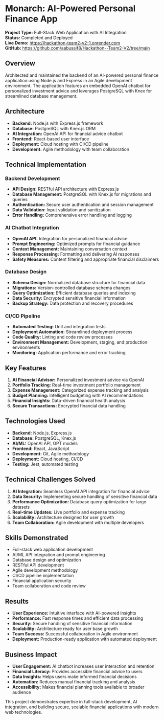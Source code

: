 # Monarch: AI-Powered Personal Finance App

**Project Type:** Full-Stack Web Application with AI Integration  
**Status:** Completed and Deployed  
**Live Demo:** https://hackathon-team2-v2-1.onrender.com  
**GitHub:** https://github.com/aabusaif8/Hackathon--Team2-V2/tree/main

## Overview
Architected and maintained the backend of an AI-powered personal finance application using Node.js and Express in an Agile development environment. The application features an embedded OpenAI chatbot for personalized investment advice and leverages PostgreSQL with Knex for streamlined database management.

## Architecture
- **Backend:** Node.js with Express.js framework
- **Database:** PostgreSQL with Knex.js ORM
- **AI Integration:** OpenAI API for financial advice chatbot
- **Frontend:** React-based user interface
- **Deployment:** Cloud hosting with CI/CD pipeline
- **Development:** Agile methodology with team collaboration

## Technical Implementation

### Backend Development
- **API Design:** RESTful API architecture with Express.js
- **Database Management:** PostgreSQL with Knex.js for migrations and queries
- **Authentication:** Secure user authentication and session management
- **Data Validation:** Input validation and sanitization
- **Error Handling:** Comprehensive error handling and logging

### AI Chatbot Integration
- **OpenAI API:** Integration for personalized financial advice
- **Prompt Engineering:** Optimized prompts for financial guidance
- **Context Management:** Maintaining conversation context
- **Response Processing:** Formatting and delivering AI responses
- **Safety Measures:** Content filtering and appropriate financial disclaimers

### Database Design
- **Schema Design:** Normalized database structure for financial data
- **Migrations:** Version-controlled database schema changes
- **Query Optimization:** Efficient database queries and indexing
- **Data Security:** Encrypted sensitive financial information
- **Backup Strategy:** Data protection and recovery procedures

### CI/CD Pipeline
- **Automated Testing:** Unit and integration tests
- **Deployment Automation:** Streamlined deployment process
- **Code Quality:** Linting and code review processes
- **Environment Management:** Development, staging, and production environments
- **Monitoring:** Application performance and error tracking

## Key Features
1. **AI Financial Advisor:** Personalized investment advice via OpenAI
2. **Portfolio Tracking:** Real-time investment portfolio management
3. **Expense Management:** Categorized expense tracking and analysis
4. **Budget Planning:** Intelligent budgeting with AI recommendations
5. **Financial Insights:** Data-driven financial health analysis
6. **Secure Transactions:** Encrypted financial data handling

## Technologies Used
- **Backend:** Node.js, Express.js
- **Database:** PostgreSQL, Knex.js
- **AI/ML:** OpenAI API, GPT models
- **Frontend:** React, JavaScript
- **Development:** Git, Agile methodology
- **Deployment:** Cloud hosting, CI/CD
- **Testing:** Jest, automated testing

## Technical Challenges Solved
1. **AI Integration:** Seamless OpenAI API integration for financial advice
2. **Data Security:** Implementing secure handling of sensitive financial data
3. **Performance Optimization:** Database query optimization for large datasets
4. **Real-time Updates:** Live portfolio and expense tracking
5. **Scalability:** Architecture designed for user growth
6. **Team Collaboration:** Agile development with multiple developers

## Skills Demonstrated
- Full-stack web application development
- AI/ML API integration and prompt engineering
- Database design and optimization
- RESTful API development
- Agile development methodology
- CI/CD pipeline implementation
- Financial application security
- Team collaboration and code review

## Results
- **User Experience:** Intuitive interface with AI-powered insights
- **Performance:** Fast response times and efficient data processing
- **Security:** Secure handling of sensitive financial information
- **Scalability:** Architecture ready for user base growth
- **Team Success:** Successful collaboration in Agile environment
- **Deployment:** Production-ready application with automated deployment

## Business Impact
- **User Engagement:** AI chatbot increases user interaction and retention
- **Financial Literacy:** Provides accessible financial advice to users
- **Data Insights:** Helps users make informed financial decisions
- **Automation:** Reduces manual financial tracking and analysis
- **Accessibility:** Makes financial planning tools available to broader audience

This project demonstrates expertise in full-stack development, AI integration, and building secure, scalable financial applications with modern web technologies.